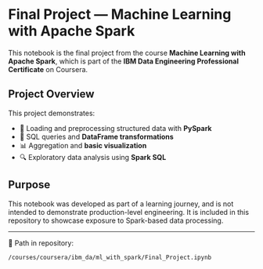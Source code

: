 # Final Project — Machine Learning with Apache Spark

This notebook is the final project from the course **Machine Learning with Apache Spark**, 
which is part of the **IBM Data Engineering Professional Certificate** on Coursera.

## Project Overview

This project demonstrates:

- 🔄 Loading and preprocessing structured data with **PySpark**
- 🧮 SQL queries and **DataFrame transformations**
- 📊 Aggregation and **basic visualization**
- 🔍 Exploratory data analysis using **Spark SQL**

## Purpose

This notebook was developed as part of a learning journey, and is not intended to demonstrate
production-level engineering. It is included in this repository to showcase exposure to Spark-based data processing.

---

📁 Path in repository:
```
/courses/coursera/ibm_da/ml_with_spark/Final_Project.ipynb
```
